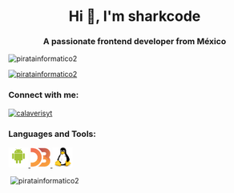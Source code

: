 <h1 align="center">Hi 👋, I'm sharkcode</h1>
<h3 align="center">A passionate frontend developer from México</h3>

<p align="left"> <img src="https://komarev.com/ghpvc/?username=piratainformatico2&label=Profile%20views&color=0e75b6&style=flat" alt="piratainformatico2" /> </p>

<p align="left"> <a href="https://github.com/ryo-ma/github-profile-trophy"><img src="https://github-profile-trophy.vercel.app/?username=piratainformatico2" alt="piratainformatico2" /></a> </p>

<h3 align="left">Connect with me:</h3>
<p align="left">
<a href="https://www.youtube.com/c/calaverisyt" target="blank"><img align="center" src="https://raw.githubusercontent.com/rahuldkjain/github-profile-readme-generator/master/src/images/icons/Social/youtube.svg" alt="calaverisyt" height="30" width="40" /></a>
</p>

<h3 align="left">Languages and Tools:</h3>
<p align="left"> <a href="https://developer.android.com" target="_blank"> <img src="https://raw.githubusercontent.com/devicons/devicon/master/icons/android/android-original-wordmark.svg" alt="android" width="40" height="40"/> </a> <a href="https://d3js.org/" target="_blank"> <img src="https://raw.githubusercontent.com/devicons/devicon/master/icons/d3js/d3js-original.svg" alt="d3js" width="40" height="40"/> </a> <a href="https://www.linux.org/" target="_blank"> <img src="https://raw.githubusercontent.com/devicons/devicon/master/icons/linux/linux-original.svg" alt="linux" width="40" height="40"/> </a> </p>

<p>&nbsp;<img align="center" src="https://github-readme-stats.vercel.app/api?username=piratainformatico2&show_icons=true&locale=en" alt="piratainformatico2" /></p>
